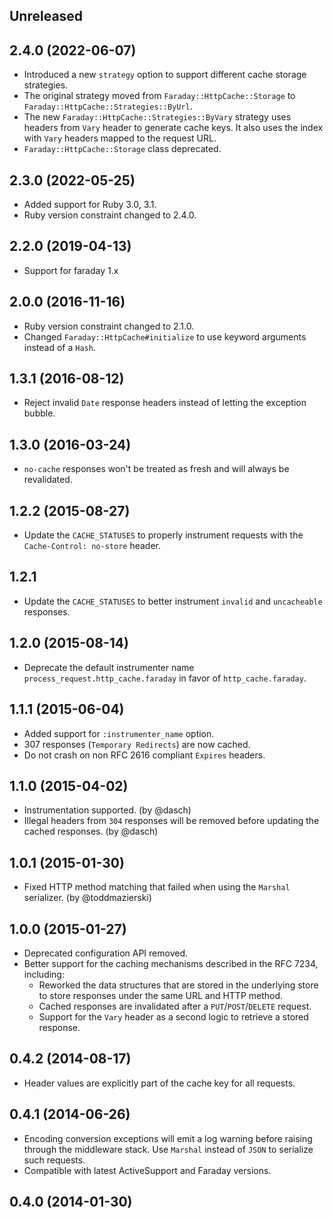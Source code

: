 ## Unreleased

## 2.4.0 (2022-06-07)
  * Introduced a new `strategy` option to support different cache storage strategies.
  * The original strategy moved from `Faraday::HttpCache::Storage` to `Faraday::HttpCache::Strategies::ByUrl`.
  * The new `Faraday::HttpCache::Strategies::ByVary` strategy uses headers from `Vary` header to generate cache keys. It also uses the index with `Vary` headers mapped to the request URL.
  * `Faraday::HttpCache::Storage` class deprecated.

## 2.3.0 (2022-05-25)

* Added support for Ruby 3.0, 3.1.
* Ruby version constraint changed to 2.4.0.

## 2.2.0 (2019-04-13)

* Support for faraday 1.x

## 2.0.0 (2016-11-16)

* Ruby version constraint changed to 2.1.0.
* Changed `Faraday::HttpCache#initialize` to use keyword arguments instead of
a `Hash`.

## 1.3.1 (2016-08-12)

* Reject invalid `Date` response headers instead of letting the exception bubble.

## 1.3.0 (2016-03-24)

* `no-cache` responses won't be treated as fresh and will always be revalidated.

## 1.2.2 (2015-08-27)

* Update the `CACHE_STATUSES` to properly instrument requests with the `Cache-Control: no-store` header.

## 1.2.1

* Update the `CACHE_STATUSES` to better instrument `invalid` and `uncacheable` responses.

## 1.2.0 (2015-08-14)

* Deprecate the default instrumenter name `process_request.http_cache.faraday`
in favor of `http_cache.faraday`.

## 1.1.1 (2015-06-04)

* Added support for `:instrumenter_name` option.
* 307 responses (`Temporary Redirects`) are now cached.
* Do not crash on non RFC 2616 compliant `Expires` headers.

## 1.1.0 (2015-04-02)

* Instrumentation supported. (by @dasch)
* Illegal headers from `304` responses will be removed before updating the
cached responses. (by @dasch)

## 1.0.1 (2015-01-30)

* Fixed HTTP method matching that failed when using the `Marshal` serializer.
(by @toddmazierski)

## 1.0.0 (2015-01-27)

* Deprecated configuration API removed.
* Better support for the caching mechanisms described in the RFC 7234, including:
  * Reworked the data structures that are stored in the underlying store to
  store responses under the same URL and HTTP method.
  * Cached responses are invalidated after a `PUT`/`POST`/`DELETE` request.
  * Support for the `Vary` header as a second logic to retrieve a stored response.

## 0.4.2 (2014-08-17)

* Header values are explicitly part of the cache key for all requests.

## 0.4.1 (2014-06-26)

* Encoding conversion exceptions will emit a log warning before raising through
the middleware stack. Use `Marshal` instead of `JSON` to serialize such requests.
* Compatible with latest ActiveSupport and Faraday versions.

## 0.4.0 (2014-01-30)
